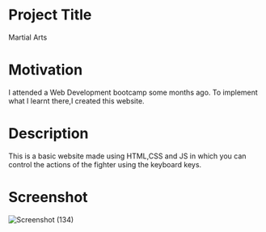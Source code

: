 # Project Title
Martial Arts 

# Motivation
I attended a Web Development bootcamp some months ago. To implement what I learnt there,I created this website.

# Description
This is a basic website made using HTML,CSS and JS in which you can control the actions of the fighter using the keyboard keys.

# Screenshot
![Screenshot (134)](https://user-images.githubusercontent.com/64587823/121817195-877d4e00-cc9d-11eb-88bc-6479a67dfb29.png)



